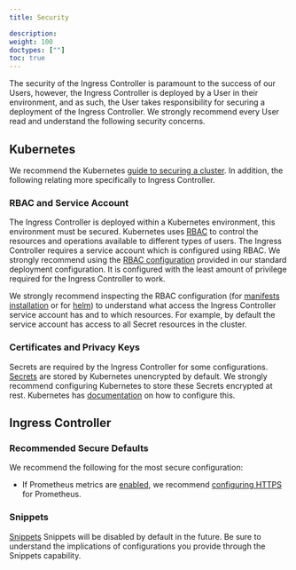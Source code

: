```yaml
---
title: Security

description: 
weight: 100
doctypes: [""]
toc: true
---
```



The security of the Ingress Controller is paramount to the success of our Users, however, the Ingress Controller is deployed by a User in their environment, and as such, the User takes responsibility 
for securing a deployment of the Ingress Controller. 
We strongly recommend every User read and understand the following security concerns.

## Kubernetes
We recommend the Kubernetes [guide to securing a cluster](https://kubernetes.io/docs/tasks/administer-cluster/securing-a-cluster/).
In addition, the following relating more specifically to Ingress Controller.

### RBAC and Service Account
The Ingress Controller is deployed within a Kubernetes environment, this environment must be secured. 
Kubernetes uses [RBAC](https://kubernetes.io/docs/reference/access-authn-authz/rbac/) to control the resources and operations available to different types of users.
The Ingress Controller requires a service account which is configured using RBAC. 
We strongly recommend using the [RBAC configuration](https://github.com/nginxinc/kubernetes-ingress/blob/master/deployments/rbac/rbac.yaml) provided in our standard deployment configuration. 
It is configured with the least amount of privilege required for the Ingress Controller to work.

We strongly recommend inspecting the RBAC configuration (for [manifests installation](https://github.com/nginxinc/kubernetes-ingress/blob/master/deployments/rbac/rbac.yaml) 
or for [helm](https://github.com/nginxinc/kubernetes-ingress/blob/master/deployments/helm-chart/templates/rbac.yaml)) 
to understand what access the Ingress Controller service account has and to which resources. 
For example, by default the service account has access to all Secret resources in the cluster.

### Certificates and Privacy Keys
Secrets are required by the Ingress Controller for some configurations. 
[Secrets](https://kubernetes.io/docs/concepts/configuration/secret/) are stored by Kubernetes unencrypted by default. 
We strongly recommend configuring Kubernetes to store these Secrets encrypted at rest. 
Kubernetes has [documentation](https://kubernetes.io/docs/tasks/administer-cluster/encrypt-data/) on how to configure this.

## Ingress Controller

### Recommended Secure Defaults
We recommend the following for the most secure configuration:
 * If Prometheus metrics are [enabled](/nginx-ingress-controller/configuration/global-configuration/command-line-arguments/#cmdoption-enable-prometheus-metrics), 
   we recommend [configuring HTTPS](/nginx-ingress-controller/configuration/global-configuration/command-line-arguments/#cmdoption-prometheus-tls-secret) for Prometheus.

### Snippets
[Snippets](/nginx-ingress-controller/configuration/ingress-resources/advanced-configuration-with-snippets/)
Snippets will be disabled by default in the future. 
Be sure to understand the implications of configurations you provide through the Snippets capability.
